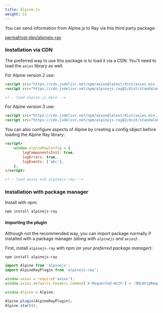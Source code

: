 ```yaml
---
title: Alpine.js
weight: 11
---
```


You can send information from Alpine.js to Ray via this third party package:

[permafrost-dev/alpinejs-ray](https://github.com/permafrost-dev/alpinejs-ray)

### Installation via CDN

The preferred way to use this package is to load it via a CDN.  You'll need to load the `axios` library as well.

For Alpine version 2 use:

```html
<script src="https://cdn.jsdelivr.net/npm/axios@latest/dist/axios.min.js"></script>
<script src="https://cdn.jsdelivr.net/npm/alpinejs-ray@2/dist/standalone.min.js"></script>

<!-- load alpine.js here -->
```

For Alpine version 3 use:

```html
<script src="https://cdn.jsdelivr.net/npm/axios@latest/dist/axios.min.js"></script>
<script src="https://cdn.jsdelivr.net/npm/alpinejs-ray@2/dist/standalone.min.js"></script>
```

You can also configure aspects of Alpine by creating a config object before loading the Alpine Ray library:

```html
<script>
    window.alpineRayConfig = {
        logComponentsInit: true,
        logErrors: true,
        logEvents: ['abc'],
    };
</script>

<!-- load axios and alpinejs-ray -->
```

### Installation with package manager

Install with npm:

```bash
npm install alpinejs-ray
```

#### Importing the plugin

Although not the recommended way, you can import package normally if installed with a package manager _(along with `alpinejs` and `axios`)_:

First, install `alpinejs-ray` with npm _(or your preferred package manager)_:

```bash
npm install alpinejs-ray
```

```js 
import Alpine from 'alpinejs';
import AlpineRayPlugin from 'alpinejs-ray';

window.axios = require('axios');
window.axios.defaults.headers.common['X-Requested-With'] = 'XMLHttpRequest';

window.Alpine = Alpine;

Alpine.plugin(AlpineRayPlugin);
Alpine.start();
```
